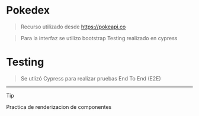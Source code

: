 # Pokedex
 >Recurso utilizado desde https://pokeapi.co

>Para la interfaz se utilizo bootstrap
>Testing realizado en cypress

# Testing
>Se utlizó Cypress para realizar pruebas End To End (E2E)
---
>[!TIP]
>Practica de renderizacion de componentes
